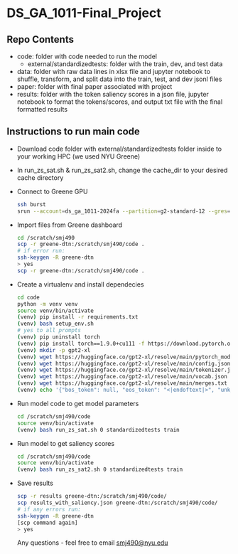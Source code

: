# DS_GA_1011-Final_Project

## Repo Contents
* code: folder with code needed to run the model
  * external/standardizedtests: folder with the train, dev, and test data
* data: folder with raw data lines in xlsx file and jupyter notebook to shuffle, transform, and split data into the train, test, and dev jsonl files
* paper: folder with final paper associated with project
* results: folder with the token saliency scores in a json file, jupyter notebook to format the tokens/scores, and output txt file with the final formatted results


## Instructions to run main code
* Download code folder with external/standardizedtests folder inside to your working HPC (we used NYU Greene)
* In run_zs_sat.sh & run_zs_sat2.sh, change the cache_dir to your desired cache directory
* Connect to Greene GPU
  ````bash
  ssh burst
  srun --account=ds_ga_1011-2024fa --partition=g2-standard-12 --gres=gpu:1 --time=1:00:00 --pty /bin/bash
  ````
* Import files from Greene dashboard 
  ````bash
  cd /scratch/smj490
  scp -r greene-dtn:/scratch/smj490/code .
  # if error run:
  ssh-keygen -R greene-dtn
  > yes
  scp -r greene-dtn:/scratch/smj490/code .
  ````
* Create a virtualenv and install dependecies
  ````bash
  cd code
  python -m venv venv
  source venv/bin/activate
  (venv) pip install -r requirements.txt
  (venv) bash setup_env.sh
  # yes to all prompts
  (venv) pip uninstall torch
  (venv) pip install torch==1.9.0+cu111 -f https://download.pytorch.org/whl/torch_stable.html
  (venv) mkdir -p gpt2-xl
  (venv) wget https://huggingface.co/gpt2-xl/resolve/main/pytorch_model.bin -O gpt2-xl/pytorch_model.bin
  (venv) wget https://huggingface.co/gpt2-xl/resolve/main/config.json -O gpt2-xl/config.json
  (venv) wget https://huggingface.co/gpt2-xl/resolve/main/tokenizer.json -O gpt2-xl/tokenizer.json 
  (venv) wget https://huggingface.co/gpt2-xl/resolve/main/vocab.json -O gpt2-xl/vocab.json 
  (venv) wget https://huggingface.co/gpt2-xl/resolve/main/merges.txt -O gpt2-xl/merges.txt 
  (venv) echo '{"bos_token": null, "eos_token": "<|endoftext|>", "unk_token": null, "pad_token": null, "mask_token": null}' > gpt2-xl/special_tokens_map.json
  ````
* Run model code to get model parameters
  ````bash
  cd /scratch/smj490/code
  source venv/bin/activate
  (venv) bash run_zs_sat.sh 0 standardizedtests train
  ````
* Run model to get saliency scores
  ````bash
  cd /scratch/smj490/code
  source venv/bin/activate
  (venv) bash run_zs_sat2.sh 0 standardizedtests train
  ````
* Save results
  ````bash
  scp -r results greene-dtn:/scratch/smj490/code/
  scp results_with_saliency.json greene-dtn:/scratch/smj490/code/
  # if any errors run:
  ssh-keygen -R greene-dtn
  [scp command again]
  > yes
  ````

  Any questions - feel free to email smj490@nyu.edu
